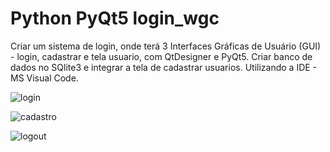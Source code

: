 # Python PyQt5 login_wgc

Criar um sistema de login, onde terá 3 Interfaces Gráficas de Usuário (GUI) - login, cadastrar e tela usuario, com QtDesigner e PyQt5. Criar banco de dados no SQlite3 e integrar  a tela de cadastrar usuarios. Utilizando a IDE - MS Visual Code.


![login](https://user-images.githubusercontent.com/47151248/155852151-3459d52b-7cc3-4a22-9892-d50207b6e2f5.jpg)

![cadastro](https://user-images.githubusercontent.com/47151248/155852150-663d4aec-0bb3-4dc2-b3ea-c53e1433c2ca.jpg)

![logout](https://user-images.githubusercontent.com/47151248/155852152-d0b9c187-a1fd-4bb2-a578-ac6ede9baac9.jpg)
